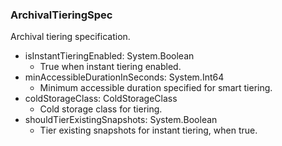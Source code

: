 ### ArchivalTieringSpec
Archival tiering specification.

- isInstantTieringEnabled: System.Boolean
  - True when instant tiering enabled.
- minAccessibleDurationInSeconds: System.Int64
  - Minimum accessible duration specified for smart tiering.
- coldStorageClass: ColdStorageClass
  - Cold storage class for tiering.
- shouldTierExistingSnapshots: System.Boolean
  - Tier existing snapshots for instant tiering, when true.
